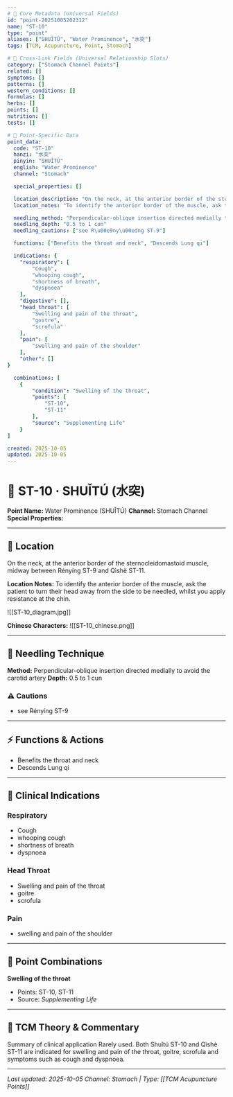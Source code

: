 ```yaml
---
# 🔹 Core Metadata (Universal Fields)
id: "point-20251005202312"
name: "ST-10"
type: "point"
aliases: ["SHUǏTÚ", "Water Prominence", "水突"]
tags: [TCM, Acupuncture, Point, Stomach]

# 🔹 Cross-Link Fields (Universal Relationship Slots)
category: ["Stomach Channel Points"]
related: []
symptoms: []
patterns: []
western_conditions: []
formulas: []
herbs: []
points: []
nutrition: []
tests: []

# 🔹 Point-Specific Data
point_data:
  code: "ST-10"
  hanzi: "水突"
  pinyin: "SHUǏTÚ"
  english: "Water Prominence"
  channel: "Stomach"

  special_properties: []

  location_description: "On the neck, at the anterior border of the sternocleidomastoid muscle, midway between Rényíng ST-9 and Qìshè ST-11."
  location_notes: "To identify the anterior border of the muscle, ask the patient to turn their head away from the side to be needled, whilst you apply resistance at the chin."

  needling_method: "Perpendicular-oblique insertion directed medially to avoid the carotid artery"
  needling_depth: "0.5 to 1 cun"
  needling_cautions: ["see R\u00e9ny\u00edng ST-9"]

  functions: ["Benefits the throat and neck", "Descends Lung qi"]

  indications: {
    "respiratory": [
        "Cough",
        "whooping cough",
        "shortness of breath",
        "dyspnoea"
    ],
    "digestive": [],
    "head_throat": [
        "Swelling and pain of the throat",
        "goitre",
        "scrofula"
    ],
    "pain": [
        "swelling and pain of the shoulder"
    ],
    "other": []
}

  combinations: [
    {
        "condition": "Swelling of the throat",
        "points": [
            "ST-10",
            "ST-11"
        ],
        "source": "Supplementing Life"
    }
]

created: 2025-10-05
updated: 2025-10-05
---
```


# 📍 ST-10 · SHUǏTÚ (水突)

**Point Name:** Water Prominence (SHUǏTÚ)
**Channel:** Stomach Channel
**Special Properties:** 

---

## 📍 Location

On the neck, at the anterior border of the sternocleidomastoid muscle, midway between Rényíng ST-9 and Qìshè ST-11.

**Location Notes:**
To identify the anterior border of the muscle, ask the patient to turn their head away from the side to be needled, whilst you apply resistance at the chin.

![[ST-10_diagram.jpg]]

**Chinese Characters:** ![[ST-10_chinese.png]]

---

## 🔧 Needling Technique

**Method:** Perpendicular-oblique insertion directed medially to avoid the carotid artery
**Depth:** 0.5 to 1 cun

### ⚠️ Cautions
- see Rényíng ST-9

---

## ⚡ Functions & Actions
- Benefits the throat and neck
- Descends Lung qi

---

## 🎯 Clinical Indications

### Respiratory
- Cough
- whooping cough
- shortness of breath
- dyspnoea

### Head Throat
- Swelling and pain of the throat
- goitre
- scrofula

### Pain
- swelling and pain of the shoulder

---

## 🔗 Point Combinations

**Swelling of the throat**
- Points: ST-10, ST-11
- Source: *Supplementing Life*

---

## 🧬 TCM Theory & Commentary

Summary of clinical application
Rarely used.
Both Shuǐtú ST-10 and Qìshè ST-11 are indicated for swelling and pain of the throat, goitre, scrofula and symptoms such as cough and dyspnoea.

---

*Last updated: 2025-10-05*
*Channel: Stomach | Type: [[TCM Acupuncture Points]]*
